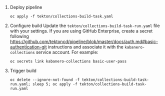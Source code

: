 
1. Deploy pipeline
    ```
    oc apply -f tekton/collections-build-task.yaml
    ```

1. Configure build
Update the `tekton/collections-build-task-run.yaml` file with your settings. If you are using GitHub Enterprise, create a secret following https://github.com/tektoncd/pipeline/blob/master/docs/auth.md#basic-authentication-git instructions and associate it with the `kabanero-collections` service account. For example:
    ```
    oc secrets link kabanero-collections basic-user-pass
    ```

1. Trigger build
    ```
    oc delete --ignore-not-found -f tekton/collections-build-task-run.yaml; sleep 5; oc apply -f tekton/collections-build-task-run.yaml
    ```
